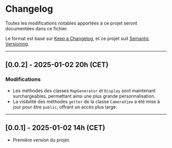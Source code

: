 # Changelog

Toutes les modifications notables apportées à ce projet seront documentées dans ce fichier.

Le format est basé sur [Keep a Changelog](https://keepachangelog.com/), et ce projet suit [Semantic Versioning](https://semver.org/).

---

## [0.0.2] - 2025-01-02 20h (CET)

### Modifications
- Les méthodes des classes `MapGenerator` et `Display` sont maintenant surchargeables, permettant ainsi une plus grande personnalisation.
- La visibilité des méthodes `getter` de la classe `CameraView` a été mise à jour pour être `public`, offrant un accès plus large.

---

## [0.0.1] - 2025-01-02 14h (CET)
- Première version du projet.